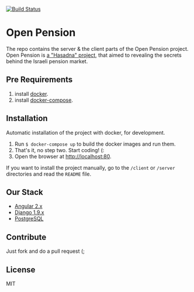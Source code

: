 [![Build Status](https://travis-ci.org/hasadna/open_pension.svg?branch=master)](https://travis-ci.org/hasadna/open_pension)

# Open Pension
The repo contains the server & the client parts of the Open Pension project.
Open Pension is [a "Hasadna" project](hasadna.org.il), that aimed to revealing the secrets behind the Israeli pension market.

## Pre Requirements
1. install [docker](https://www.docker.com/).
2. install [docker-compose](https://docs.docker.com/compose/install/).

## Installation
Automatic installation of the project with docker, for development.

1. Run `$ docker-compose up` to build the docker images and run them.
2. That's it, no step two. Start coding! (:
3. Open the browser at [http://localhost:80](http://localhost:80).

If you want to install the project manually, go to the `/client` or `/server` directories and read the `README` file. 

## Our Stack
* [Angular 2.x](https://angular.io/)
* [Django 1.9.x](https://www.djangoproject.com/)
* [PostgreSQL](http://www.postgresql.org/)

## Contribute
Just fork and do a pull request (;

## License
MIT
